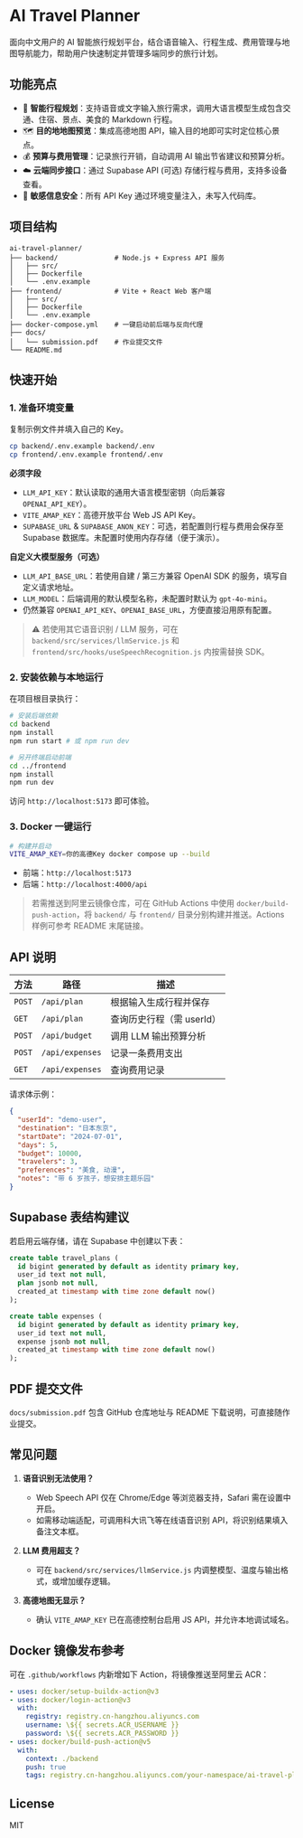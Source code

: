 # AI Travel Planner

面向中文用户的 AI 智能旅行规划平台，结合语音输入、行程生成、费用管理与地图导航能力，帮助用户快速制定并管理多端同步的旅行计划。

## 功能亮点

- 🤖 **智能行程规划**：支持语音或文字输入旅行需求，调用大语言模型生成包含交通、住宿、景点、美食的 Markdown 行程。
- 🗺️ **目的地地图预览**：集成高德地图 API，输入目的地即可实时定位核心景点。
- 💰 **预算与费用管理**：记录旅行开销，自动调用 AI 输出节省建议和预算分析。
- ☁️ **云端同步接口**：通过 Supabase API (可选) 存储行程与费用，支持多设备查看。
- 🔐 **敏感信息安全**：所有 API Key 通过环境变量注入，未写入代码库。

## 项目结构

```
ai-travel-planner/
├── backend/              # Node.js + Express API 服务
│   ├── src/
│   ├── Dockerfile
│   └── .env.example
├── frontend/             # Vite + React Web 客户端
│   ├── src/
│   ├── Dockerfile
│   └── .env.example
├── docker-compose.yml    # 一键启动前后端与反向代理
├── docs/
│   └── submission.pdf    # 作业提交文件
└── README.md
```

## 快速开始

### 1. 准备环境变量

复制示例文件并填入自己的 Key。

```bash
cp backend/.env.example backend/.env
cp frontend/.env.example frontend/.env
```

**必须字段**

- `LLM_API_KEY`：默认读取的通用大语言模型密钥（向后兼容 `OPENAI_API_KEY`）。
- `VITE_AMAP_KEY`：高德开放平台 Web JS API Key。
- `SUPABASE_URL` & `SUPABASE_ANON_KEY`：可选，若配置则行程与费用会保存至 Supabase 数据库。未配置时使用内存存储（便于演示）。

**自定义大模型服务（可选）**

- `LLM_API_BASE_URL`：若使用自建 / 第三方兼容 OpenAI SDK 的服务，填写自定义请求地址。
- `LLM_MODEL`：后端调用的默认模型名称，未配置时默认为 `gpt-4o-mini`。
- 仍然兼容 `OPENAI_API_KEY`、`OPENAI_BASE_URL`，方便直接沿用原有配置。

> ⚠️ 若使用其它语音识别 / LLM 服务，可在 `backend/src/services/llmService.js` 和 `frontend/src/hooks/useSpeechRecognition.js` 内按需替换 SDK。

### 2. 安装依赖与本地运行

在项目根目录执行：

```bash
# 安装后端依赖
cd backend
npm install
npm run start # 或 npm run dev

# 另开终端启动前端
cd ../frontend
npm install
npm run dev
```

访问 `http://localhost:5173` 即可体验。

### 3. Docker 一键运行

```bash
# 构建并启动
VITE_AMAP_KEY=你的高德Key docker compose up --build
```

- 前端：`http://localhost:5173`
- 后端：`http://localhost:4000/api`

> 若需推送到阿里云镜像仓库，可在 GitHub Actions 中使用 `docker/build-push-action`，将 `backend/` 与 `frontend/` 目录分别构建并推送。Actions 样例可参考 README 末尾链接。

## API 说明

| 方法 | 路径 | 描述 |
| ---- | ---- | ---- |
| `POST` | `/api/plan` | 根据输入生成行程并保存 |
| `GET` | `/api/plan` | 查询历史行程（需 userId） |
| `POST` | `/api/budget` | 调用 LLM 输出预算分析 |
| `POST` | `/api/expenses` | 记录一条费用支出 |
| `GET` | `/api/expenses` | 查询费用记录 |

请求体示例：

```json
{
  "userId": "demo-user",
  "destination": "日本东京",
  "startDate": "2024-07-01",
  "days": 5,
  "budget": 10000,
  "travelers": 3,
  "preferences": "美食, 动漫",
  "notes": "带 6 岁孩子，想安排主题乐园"
}
```

## Supabase 表结构建议

若启用云端存储，请在 Supabase 中创建以下表：

```sql
create table travel_plans (
  id bigint generated by default as identity primary key,
  user_id text not null,
  plan jsonb not null,
  created_at timestamp with time zone default now()
);

create table expenses (
  id bigint generated by default as identity primary key,
  user_id text not null,
  expense jsonb not null,
  created_at timestamp with time zone default now()
);
```

## PDF 提交文件

`docs/submission.pdf` 包含 GitHub 仓库地址与 README 下载说明，可直接随作业提交。

## 常见问题

1. **语音识别无法使用？**
   - Web Speech API 仅在 Chrome/Edge 等浏览器支持，Safari 需在设置中开启。
   - 如需移动端适配，可调用科大讯飞等在线语音识别 API，将识别结果填入备注文本框。

2. **LLM 费用超支？**
   - 可在 `backend/src/services/llmService.js` 内调整模型、温度与输出格式，或增加缓存逻辑。

3. **高德地图无显示？**
   - 确认 `VITE_AMAP_KEY` 已在高德控制台启用 JS API，并允许本地调试域名。

## Docker 镜像发布参考

可在 `.github/workflows` 内新增如下 Action，将镜像推送至阿里云 ACR：

```yaml
- uses: docker/setup-buildx-action@v3
- uses: docker/login-action@v3
  with:
    registry: registry.cn-hangzhou.aliyuncs.com
    username: \${{ secrets.ACR_USERNAME }}
    password: \${{ secrets.ACR_PASSWORD }}
- uses: docker/build-push-action@v5
  with:
    context: ./backend
    push: true
    tags: registry.cn-hangzhou.aliyuncs.com/your-namespace/ai-travel-planner-backend:latest
```

## License

MIT
